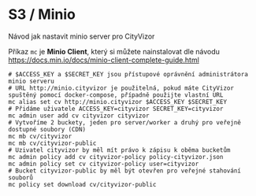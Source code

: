 # S3 / Minio

Návod jak nastavit minio server pro CityVizor

Příkaz `mc` je **Minio Client**, který si můžete nainstalovat dle návodu https://docs.min.io/docs/minio-client-complete-guide.html

```shell
# $ACCESS_KEY a $SECRET_KEY jsou přístupové oprávnění administrátora minio serveru
# URL http://minio.cityvizor je použitelná, pokud máte CityVizor spuštěný pomocí docker-compose, případně použijte vlastní URL
mc alias set cv http://minio.cityvizor $ACCESS_KEY $SECRET_KEY
# Přidáme uživatele ACCESS_KEY=cityvizor SECRET_KEY=cityvizor
mc admin user add cv cityvizor cityvizor
# Vytvoříme 2 buckety, jeden pro server/worker a druhý pro veřejně dostupné soubory (CDN)
mc mb cv/cityvizor
mc mb cv/cityvizor-public
# Uzivatel cityvizor by měl mít právo k zápisu k oběma bucketům
mc admin policy add cv cityvizor-policy policy-cityvizor.json
mc admin policy set cv cityvizor-policy user=cityvizor
# Bucket cityvizor-public by měl být otevřen pro veřejné stahování souborů
mc policy set download cv/cityvizor-public
```
